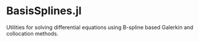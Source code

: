 # BasisSplines.jl

Utilities for solving differential equations using B-spline based Galerkin and
collocation methods.
